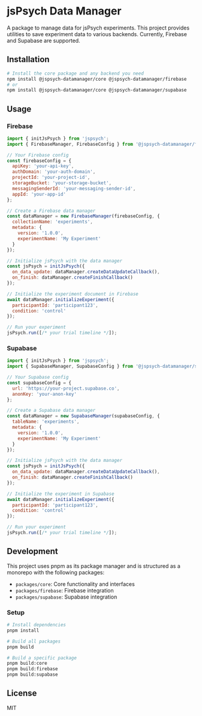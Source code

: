 # jsPsych Data Manager

A package to manage data for jsPsych experiments. This project provides utilities to save experiment data to various backends. Currently, Firebase and Supabase are supported.

## Installation

```bash
# Install the core package and any backend you need
npm install @jspsych-datamanager/core @jspsych-datamanager/firebase
# or
npm install @jspsych-datamanager/core @jspsych-datamanager/supabase
```

## Usage

### Firebase

```javascript
import { initJsPsych } from 'jspsych';
import { FirebaseManager, FirebaseConfig } from '@jspsych-datamanager/firebase';

// Your Firebase config
const firebaseConfig = {
  apiKey: 'your-api-key',
  authDomain: 'your-auth-domain',
  projectId: 'your-project-id',
  storageBucket: 'your-storage-bucket',
  messagingSenderId: 'your-messaging-sender-id',
  appId: 'your-app-id'
};

// Create a Firebase data manager
const dataManager = new FirebaseManager(firebaseConfig, {
  collectionName: 'experiments',
  metadata: {
    version: '1.0.0',
    experimentName: 'My Experiment'
  }
});

// Initialize jsPsych with the data manager
const jsPsych = initJsPsych({
  on_data_update: dataManager.createDataUpdateCallback(),
  on_finish: dataManager.createFinishCallback()
});

// Initialize the experiment document in Firebase
await dataManager.initializeExperiment({
  participantId: 'participant123',
  condition: 'control'
});

// Run your experiment
jsPsych.run([/* your trial timeline */]);
```

### Supabase

```javascript
import { initJsPsych } from 'jspsych';
import { SupabaseManager, SupabaseConfig } from '@jspsych-datamanager/supabase';

// Your Supabase config
const supabaseConfig = {
  url: 'https://your-project.supabase.co',
  anonKey: 'your-anon-key'
};

// Create a Supabase data manager
const dataManager = new SupabaseManager(supabaseConfig, {
  tableName: 'experiments',
  metadata: {
    version: '1.0.0',
    experimentName: 'My Experiment'
  }
});

// Initialize jsPsych with the data manager
const jsPsych = initJsPsych({
  on_data_update: dataManager.createDataUpdateCallback(),
  on_finish: dataManager.createFinishCallback()
});

// Initialize the experiment in Supabase
await dataManager.initializeExperiment({
  participantId: 'participant123',
  condition: 'control'
});

// Run your experiment
jsPsych.run([/* your trial timeline */]);
```

## Development

This project uses pnpm as its package manager and is structured as a monorepo with the following packages:

- `packages/core`: Core functionality and interfaces
- `packages/firebase`: Firebase integration
- `packages/supabase`: Supabase integration

### Setup

```bash
# Install dependencies
pnpm install

# Build all packages
pnpm build

# Build a specific package
pnpm build:core
pnpm build:firebase
pnpm build:supabase
```

## License

MIT 